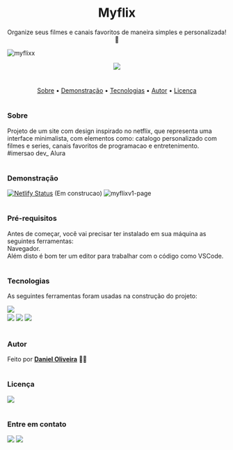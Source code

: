 <h1 align="center">Myflix</h1>
 <p align="center">Organize seus filmes e canais favoritos de maneira simples e personalizada! 🍿 </p>
 
![myflixx](https://user-images.githubusercontent.com/100965881/172965720-6a7cd5f0-4e09-4e40-94bd-a0c7be1dee31.gif)

<p align="center">
<img src="http://img.shields.io/static/v1?label=STATUS&message=EM%20DESENVOLVIMENTO&color=GREEN&style=for-the-badge"/>
</p>

#
<p align="center">
 <a href="#sobre">Sobre</a> •
 <a href="#demonstração">Demonstração</a> • 
 <a href="#tecnologias">Tecnologias</a> • 
 <a href="#autor">Autor</a> •
 <a href="#licença">Licença</a>  
</p>

# 

### Sobre

Projeto de um site com design inspirado no netflix, que representa uma interface minimalista, com elementos como: catalogo personalizado com filmes e series, canais favoritos de programacao e entretenimento. #imersao dev_ Alura

#

<!--### Objetivo
Loading...

# -->

### Demonstração

[![Netlify Status](https://api.netlify.com/api/v1/badges/5316d395-b134-4463-99f4-cc388e33c421/deploy-status)](https://app.netlify.com/sites/eloquent-pudding-a7ecc2/deploys) (Em construcao)
![myflixv1-page](https://user-images.githubusercontent.com/100965881/172983895-13b96b93-c050-4e97-abbf-ae10c4e95964.png)



#

### Pré-requisitos

Antes de começar, você vai precisar ter instalado em sua máquina as seguintes ferramentas:<br>
Navegador. <br>
Além disto é bom ter um editor para trabalhar com o código como VSCode.

#

### Tecnologias

As seguintes ferramentas foram usadas na construção do projeto:

<a href="https://code.visualstudio.com/"><img src="https://img.shields.io/badge/Made%20for-VSCode-1f425f.svg"><a/><br>
<a href="https://www.javascript.com/">
<img src="https://img.shields.io/badge/JavaScript-F7DF1E?style=for-the-badge&logo=javascript&logoColor=black" /></a>
<a href="https://html.spec.whatwg.org/">
<img src="https://img.shields.io/badge/HTML5-E34F26?style=for-the-badge&logo=html5&logoColor=white"/></a>
<a href="https://www.w3.org/TR/css3-roadmap">
<img src="https://img.shields.io/badge/CSS3-1572B6?style=for-the-badge&logo=css3&logoColor=white"/></a>

#

### Autor
 
Feito por [**Daniel Oliveira**](https://github.com/danielhurtz) 👏🏻 
<!-- Feito por Daniel Oliveira 👋🏽 Entre em contato! -->

#

### Licença

<img src="https://img.shields.io/github/license/danielhurtz/Myflix.svg"/>
 
#

### Entre em contato

<a href = "mailto:daniel.anjos@pm.me"><img src="https://img.shields.io/badge/ProtonMail-8B89CC?style=for-the-badge&logo=protonmail&logoColor=white" target="_blank"></a>
<a href="https://www.linkedin.com/in/danielhurtz/" target="_blank"><img src="https://img.shields.io/badge/-LinkedIn-%230077B5?style=for-the-badge&logo=linkedin&logoColor=white" target="_blank"></a>
